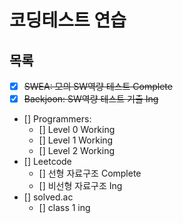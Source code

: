 # 코딩테스트 연습

## 목록
- [x] ~~SWEA: 모의 SW역량 테스트 Complete~~
- [x] ~~Baekjoon: SW역량 테스트 기출 Ing~~
- [] Programmers:
    - [] Level 0 Working
    - [] Level 1 Working
    - [] Level 2 Working
- [] Leetcode
    - [] 선형 자료구조 Complete
    - [] 비선형 자료구조 Ing
- [] solved.ac
    - [] class 1 ing
